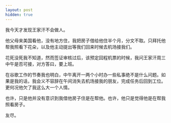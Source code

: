 ```yaml
---
layout: post
hidden: true
---
```


我今天才发现王家汗不会做人。

他父母来美国看他，没有地方住，我把房子借给他住半个月，分文不取。只拜托他帮我照看下花朵，以及他主动提出等我们回来时候去机场接我们。

花死没死我不知道，然而签证审核过后，该预定回程机票的时候，我问王家汗周三中午是否可接，对方答曰，要上班。

在谷歌工作的节奏我也明白，中午离开一两个小时办一些私事绝不是什么问题。如果是我的话，我会义不容辞在午间消失去机场接我的朋友，完成任务后回到工位。更何况他欠了我这么大一个人情。

也许，只是他并没有意识到我借他房子住是在帮他。也许，他只是觉得他是在帮我照看房子。

友尽。